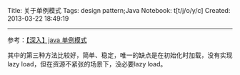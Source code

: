 Title: 关于单例模式
Tags: design pattern;Java
Notebook: t[t/j/o/y/c]
Created: 2013-03-22 18:49:19

------

参考：[【深入】java 单例模式](http://www.cnblogs.com/coffee/archive/2011/12/05/inside-java-singleton.html)

 

其中的第三种方法比较好，简单、稳定，唯一的缺点是在初始化时加载，没有实现lazy load，但在资源不紧张的场景下，没必要lazy load。